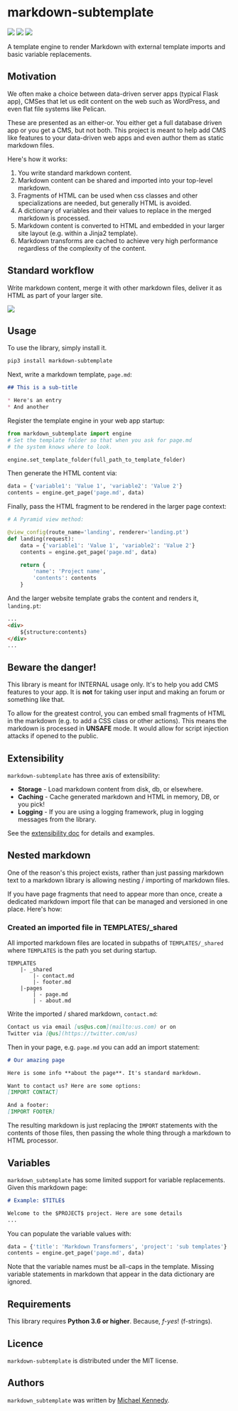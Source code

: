 # markdown-subtemplate 
[![](https://img.shields.io/badge/python-3.6+-blue.svg)](https://www.python.org/downloads/) 
[![](https://img.shields.io/pypi/l/markdown-subtemplate.svg)](https://github.com/mikeckennedy/markdown-subtemplate/blob/master/LICENSE)
[![](https://img.shields.io/pypi/dm/markdown-subtemplate.svg)](https://pypi.org/project/markdown-subtemplate/)

A template engine to render Markdown with external template imports and basic variable replacements.

## Motivation

We often make a choice between data-driven server apps (typical Flask app), CMSes that let us edit content on the web such as WordPress, and even flat file systems like Pelican.

These are presented as an either-or. You either get a full database driven app or you get a CMS, but not both. This project is meant to help add CMS like features to your data-driven web apps and even author them as static markdown files.

Here's how it works:

1. You write standard markdown content.
2. Markdown content can be shared and imported into your top-level markdown.
3. Fragments of HTML can be used when css classes and other specializations are needed, but generally HTML is avoided.
4. A dictionary of variables and their values to replace in the merged markdown is processed.
5. Markdown content is converted to HTML and embedded in your larger site layout (e.g. within a Jinja2 template).
6. Markdown transforms are cached to achieve very high performance regardless of the complexity of the content.

## Standard workflow

Write markdown content, merge it with other markdown files, deliver it as HTML as part of your larger site.

![](https://raw.githubusercontent.com/mikeckennedy/markdown-subtemplate/master/readme_resources/workflow_image_layout.png)

## Usage

To use the library, simply install it.

```bash
pip3 install markdown-subtemplate
``` 

Next, write a markdown template, `page.md`:

```markdown
## This is a sub-title

* Here's an entry
* And another
```

Register the template engine in your web app startup:

```python
from markdown_subtemplate import engine
# Set the template folder so that when you ask for page.md 
# the system knows where to look.

engine.set_template_folder(full_path_to_template_folder)
```

Then generate the HTML content via:

```python
data = {'variable1': 'Value 1', 'variable2': 'Value 2'}
contents = engine.get_page('page.md', data)
```

Finally, pass the HTML fragment to be rendered in the larger page context:

```python
# A Pyramid view method:

@view_config(route_name='landing', renderer='landing.pt')
def landing(request):
    data = {'variable1': 'Value 1', 'variable2': 'Value 2'}
    contents = engine.get_page('page.md', data)

    return {
        'name': 'Project name',
        'contents': contents
    }
```

And the larger website template grabs the content and renders it, `landing.pt`:

```html
...
<div>
    ${structure:contents}
</div>
...
```

## Beware the danger!

This library is meant for INTERNAL usage only. It's to help you add CMS features to your app. It is **not** for taking user input and making an forum or something like that.

To allow for the greatest control, you can embed small fragments of HTML in the markdown (e.g. to add a CSS class or other actions). This means the markdown is processed in **UNSAFE** mode. It would allow for script injection attacks if opened to the public.

## Extensibility

`markdown-subtemplate` has three axis of extensibility:

* **Storage** - Load markdown content from disk, db, or elsewhere.
* **Caching** - Cache generated markdown and HTML in memory, DB, or you pick!
* **Logging** - If you are using a logging framework, plug in logging messages from the library.

See the [extensibility doc](https://github.com/mikeckennedy/markdown-subtemplate/blob/master/extensibility.md) for details and examples.
 
 
## Nested markdown

One of the reason's this project exists, rather than just passing markdown text to a markdown library is allowing nesting / importing of markdown files.

If you have page fragments that need to appear more than once, create a dedicated markdown import file that can be managed and versioned in one place. Here's how:

### Created an imported file in TEMPLATES/_shared

All imported markdown files are located in subpaths of `TEMPLATES/_shared` where `TEMPLATES` is the path you set during startup.

```
TEMPLATES
    |- _shared
        |- contact.md
        |- footer.md
    |-pages
        | - page.md
        | - about.md
```

Write the imported / shared markdown, `contact.md`:

```markdown
Contact us via email [us@us.com](mailto:us.com) or on 
Twitter via [@us](https://twitter.com/us)
```

Then in your page, e.g. `page.md` you can add an import statement:

```markdown
# Our amazing page

Here is some info **about the page**. It's standard markdown.

Want to contact us? Here are some options:
[IMPORT CONTACT]

And a footer:
[IMPORT FOOTER]
```

The resulting markdown is just replacing the `IMPORT` statements with the contents of those files, then passing the whole thing through a markdown to HTML processor.

## Variables

`markdown_subtemplate` has some limited support for variable replacements. Given this markdown page:

```markdown
# Example: $TITLE$

Welcome to the $PROJECT$ project. Here are some details 
...
```

You can populate the variable values with:

```python
data = {'title': 'Markdown Transformers', 'project': 'sub templates'}
contents = engine.get_page('page.md', data)
```

Note that the variable names must be all-caps in the template. Missing variable statements in markdown that appear in the data dictionary are ignored.

## Requirements

This library requires **Python 3.6 or higher**. Because, *f-yes*! (f-strings).

## Licence

`markdown-subtemplate` is distributed under the MIT license.

## Authors

`markdown_subtemplate` was written by [Michael Kennedy](https://github.com/mikeckennedy).
